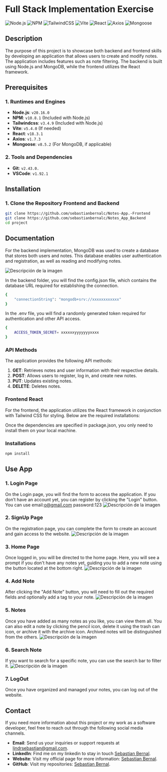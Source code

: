 # **Full Stack Implementation Exercise**
![Node.js](https://img.shields.io/badge/Node.js-v20.16.0-brightgreen?logo=node.js&logoColor=white)
![NPM](https://img.shields.io/badge/NPM-v10.8.1-cb3837?logo=npm&logoColor=white)
![TailwindCSS](https://img.shields.io/badge/TailwindCSS-v3.4.9-38b2ac?logo=tailwindcss&logoColor=white)
![Vite](https://img.shields.io/badge/Vite-v5.4.0-646cff?logo=vite&logoColor=white)
![React](https://img.shields.io/badge/React-v18.3.1-61dafb?logo=react&logoColor=black)
![Axios](https://img.shields.io/badge/Axios-v1.7.3-5a29e3?logo=axios&logoColor=white)
![Mongoose](https://img.shields.io/badge/Mongoose-v8.5.2-880000?logo=mongoose&logoColor=white)



## **Description**
The purpose of this project is to showcase both backend and frontend skills by developing an application that allows users to create and modify notes. The application includes features such as note filtering. The backend is built using Node.js and MongoDB, while the frontend utilizes the React framework.

## **Prerequisites**

### **1. Runtimes and Engines**
- **Node.js**: `v20.16.0`
- **NPM**: `v10.8.1` (Included with Node.js)
- **Tailwindcss**: `v3.4.9` (Included with Node.js)
- **Vite**: `v5.4.0` (If needed)
- **React**: `v18.3.1`
- **Axios**: `v1.7.3`
- **Mongoose**: `v8.5.2` (For MongoDB, if applicable)

### **2. Tools and Dependencies**
- **Git**: `v2.43.0.`
- **VSCode**: `v1.92.1`


## **Installation**

### **1. Clone the Repository Frontend and Backend**
```bash
git clone https://github.com/sebastianbernalc/Notes-App.-Frontend
git clone https://github.com/sebastianbernalc/Notes_App_Backend
cd project
```


## **Documentation**
For the backend implementation, MongoDB was used to create a database that stores both users and notes. This database enables user authentication and registration, as well as reading and modifying notes.

![Descripción de la imagen](./src/assets/Images_readme/MongoDB.png)

In the backend folder, you will find the config.json file, which contains the database URL required for establishing the connection.

```bash
{
    "connectionString": "mongodb+srv://xxxxxxxxxxxx"
}
```

In the .env file, you will find a randomly generated token required for authentication and other API access.

```bash
{
    ACCESS_TOKEN_SECRET= xxxxxxyyyyyyyxxxx
}
```

### API Methods

The application provides the following API methods:

1. **GET**: Retrieves notes and user information with their respective details.
2. **POST**: Allows users to register, log in, and create new notes.
3. **PUT**: Updates existing notes.
4. **DELETE**: Deletes notes.


### Frontend React
For the frontend, the application utilizes the React framework in conjunction with Tailwind CSS for styling. Below are the required installations:

Once the dependencies are specified in package.json, you only need to install them on your local machine.

### **Installations**
```bash
npm install
```

## Use App

### **1. Login Page**
On the Login page, you will find the form to access the application. If you don’t have an account yet, you can register by clicking the "Login" button.
You can use email:o@gmail.com password:123
![Descripción de la imagen](./src/assets/Images_readme/login.png)

### **2. SignUp Page**
On the registration page, you can complete the form to create an account and gain access to the website.
![Descripción de la imagen](./src/assets/Images_readme/Signup.png)

### **3. Home Page**
Once logged in, you will be directed to the home page. Here, you will see a prompt if you don't have any notes yet, guiding you to add a new note using the button located at the bottom right.
![Descripción de la imagen](./src/assets/Images_readme/Home.png)

### **4. Add Note**
After clicking the "Add Note" button, you will need to fill out the required fields and optionally add a tag to your note.
![Descripción de la imagen](./src/assets/Images_readme/Modal.png)

### **5. Notes**
Once you have added as many notes as you like, you can view them all. You can also edit a note by clicking the pencil icon, delete it using the trash can icon, or archive it with the archive icon. Archived notes will be distinguished from the others.
![Descripción de la imagen](./src/assets/Images_readme/archive.png)

### **6. Search Note**
If you want to search for a specific note, you can use the search bar to filter it.
![Descripción de la imagen](./src/assets/Images_readme/Search.png)

### **7. LogOut**
Once you have organized and managed your notes, you can log out of the website.


## Contact

If you need more information about this project or my work as a software developer, feel free to reach out through the following social media channels.
- **Email**: Send us your inquiries or support requests at [ljndrsebastian@gmail.com](mailto:ljndrsebastian@gmail.com).
- **LinkedIn**: Find me on my linkedin to stay in touch [Sebastian Bernal](https://www.linkedin.com/in/sebastian-bernal-096569253/).
- **Website**: Visit my official page for more information: [Sebastian Bernal](https://app-briefcase-astro.vercel.app/).
- **GitHub**: Visit my repositories: [Sebastian Bernal](https://github.com/sebastianbernalc).






